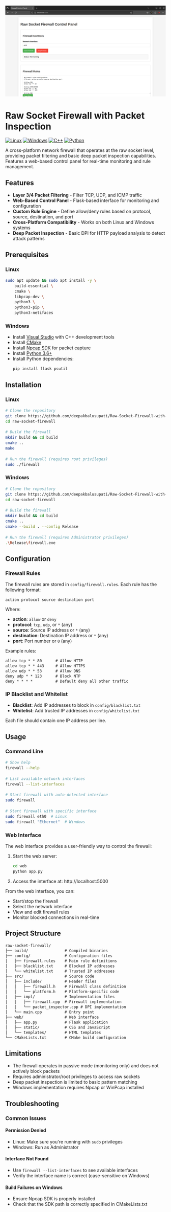![Firewall Screenshot](firewall.png)

# Raw Socket Firewall with Packet Inspection

[![Linux](https://img.shields.io/badge/Linux-Compatible-green)](https://github.com/deepakbalusupati/Raw-Socket-Firewall-with-Packet-Inspection.git)
[![Windows](https://img.shields.io/badge/Windows-Compatible-blue)](https://github.com/deepakbalusupati/Raw-Socket-Firewall-with-Packet-Inspection.git)
[![C++](https://img.shields.io/badge/C++-17-blue)](https://github.com/deepakbalusupati/Raw-Socket-Firewall-with-Packet-Inspection.git)
[![Python](https://img.shields.io/badge/Python-3.6+-yellow)](https://github.com/deepakbalusupati/Raw-Socket-Firewall-with-Packet-Inspection.git)

A cross-platform network firewall that operates at the raw socket level, providing packet filtering and basic deep packet inspection capabilities. Features a web-based control panel for real-time monitoring and rule management.

## Features

- **Layer 3/4 Packet Filtering** - Filter TCP, UDP, and ICMP traffic
- **Web-Based Control Panel** - Flask-based interface for monitoring and configuration
- **Custom Rule Engine** - Define allow/deny rules based on protocol, source, destination, and port
- **Cross-Platform Compatibility** - Works on both Linux and Windows systems
- **Deep Packet Inspection** - Basic DPI for HTTP payload analysis to detect attack patterns

## Prerequisites

### Linux

```bash
sudo apt update && sudo apt install -y \
    build-essential \
    cmake \
    libpcap-dev \
    python3 \
    python3-pip \
    python3-netifaces
```

### Windows

- Install [Visual Studio](https://visualstudio.microsoft.com/) with C++ development tools
- Install [CMake](https://cmake.org/download/)
- Install [Npcap SDK](https://nmap.org/npcap/dist/npcap-sdk-1.12.zip) for packet capture
- Install [Python 3.6+](https://www.python.org/downloads/)
- Install Python dependencies:
  ```bash
  pip install flask psutil
  ```

## Installation

### Linux

```bash
# Clone the repository
git clone https://github.com/deepakbalusupati/Raw-Socket-Firewall-with-Packet-Inspection.git
cd raw-socket-firewall

# Build the firewall
mkdir build && cd build
cmake ..
make

# Run the firewall (requires root privileges)
sudo ./firewall
```

### Windows

```bash
# Clone the repository
git clone https://github.com/deepakbalusupati/Raw-Socket-Firewall-with-Packet-Inspection.git
cd raw-socket-firewall

# Build the firewall
mkdir build && cd build
cmake ..
cmake --build . --config Release

# Run the firewall (requires Administrator privileges)
.\Release\firewall.exe
```

## Configuration

### Firewall Rules

The firewall rules are stored in `config/firewall.rules`. Each rule has the following format:

```
action protocol source destination port
```

Where:

- **action**: `allow` or `deny`
- **protocol**: `tcp`, `udp`, or `*` (any)
- **source**: Source IP address or `*` (any)
- **destination**: Destination IP address or `*` (any)
- **port**: Port number or `0` (any)

Example rules:

```
allow tcp * * 80      # Allow HTTP
allow tcp * * 443     # Allow HTTPS
allow udp * * 53      # Allow DNS
deny udp * * 123      # Block NTP
deny * * * *          # Default deny all other traffic
```

### IP Blacklist and Whitelist

- **Blacklist**: Add IP addresses to block in `config/blacklist.txt`
- **Whitelist**: Add trusted IP addresses in `config/whitelist.txt`

Each file should contain one IP address per line.

## Usage

### Command Line

```bash
# Show help
firewall --help

# List available network interfaces
firewall --list-interfaces

# Start firewall with auto-detected interface
sudo firewall

# Start firewall with specific interface
sudo firewall eth0  # Linux
sudo firewall "Ethernet"  # Windows
```

### Web Interface

The web interface provides a user-friendly way to control the firewall:

1. Start the web server:

   ```bash
   cd web
   python app.py
   ```

2. Access the interface at: http://localhost:5000

From the web interface, you can:

- Start/stop the firewall
- Select the network interface
- View and edit firewall rules
- Monitor blocked connections in real-time

## Project Structure

```
raw-socket-firewall/
├── build/                # Compiled binaries
├── config/               # Configuration files
│   ├── firewall.rules    # Main rule definitions
│   ├── blacklist.txt     # Blocked IP addresses
│   └── whitelist.txt     # Trusted IP addresses
├── src/                  # Source code
│   ├── include/          # Header files
│   │   ├── firewall.h    # Firewall class definition
│   │   └── platform.h    # Platform-specific code
│   ├── impl/             # Implementation files
│   │   ├── firewall.cpp  # Firewall implementation
│   │   └── packet_inspector.cpp # DPI implementation
│   └── main.cpp          # Entry point
├── web/                  # Web interface
│   ├── app.py            # Flask application
│   ├── static/           # CSS and JavaScript
│   └── templates/        # HTML templates
└── CMakeLists.txt        # CMake build configuration
```

## Limitations

- The firewall operates in passive mode (monitoring only) and does not actively block packets
- Requires administrator/root privileges to access raw sockets
- Deep packet inspection is limited to basic pattern matching
- Windows implementation requires Npcap or WinPcap installed

## Troubleshooting

### Common Issues

#### Permission Denied

- Linux: Make sure you're running with `sudo` privileges
- Windows: Run as Administrator

#### Interface Not Found

- Use `firewall --list-interfaces` to see available interfaces
- Verify the interface name is correct (case-sensitive on Windows)

#### Build Failures on Windows

- Ensure Npcap SDK is properly installed
- Check that the SDK path is correctly specified in CMakeLists.txt
